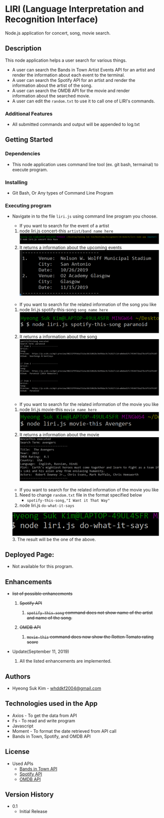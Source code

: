 # LIRI (Language Interpretation and Recognition Interface)

Node.js application for concert, song, movie search.

## Description
 
This node application helps a user search for various things.
* A user can search the Bands in Town Artist Events API for
an artist and render the information about each event to
the terminal.   
* A user can search the Spotify API for an artist and render
the information about the artist of the song.           
* A user can search the OMDB API for the movie and render  
information about the searched movie.                   
* A user can edit the `random.txt` to use it to call one of LIRI's commands.                  

### Additional Features
* All submitted commands and output will be appended to log.txt

## Getting Started

### Dependencies

* This node application uses command line tool (ex. git bash, termainal) to execute program.

### Installing

* Git Bash, Or Any types of Command Line Program

### Executing program

* Navigate in to the file `liri.js` using command line program you choose.
    * If you want to search for the event of a artist
    1. node liri.js concert-this `artist/band name here`
    !['1a. concert-this example command'](https://github.com/HyeongUW/liri-node-app/blob/master/assets/images/1a.-concert-this-example-command.PNG)
    2. It returns a information about the upcoming events
    !['1b.concert-this-return'](https://github.com/HyeongUW/liri-node-app/blob/master/assets/images/1b.concert-this-return.PNG)
    
    <br/>

    * If you want to search for the related information of the song you like
    1. node liri.js spotify-this-song `song name here`  
    !['2a.spotifyThisExample'](https://github.com/HyeongUW/liri-node-app/blob/master/assets/images/2a.spotifyThisExample.PNG)
    2. It returns a information about the song
    !['2b.spotifyReturns'](https://github.com/HyeongUW/liri-node-app/blob/master/assets/images/2b.spotifyReturns.PNG)

    <br/>

    * If you want to search for the related information of the movie you like
    1. node liri.js movie-this `movie name here`
    !['3a.movieExample'](https://github.com/HyeongUW/liri-node-app/blob/master/assets/images/3a.movieExample.PNG)
    2. It returns a information about the movie
    !['3b.movieReturns'](https://github.com/HyeongUW/liri-node-app/blob/master/assets/images/3b.movieReturns.PNG)

    <br/>

    * If you want to search for the related information of the movie you like
    1. Need to change `random.txt` file in the format specified below
        * `spotify-this-song,"I Want it That Way"`
    2. node liri.js `do-what-it-says`

    !['4a'](https://github.com/HyeongUW/liri-node-app/blob/master/assets/images/4a.PNG)   
    3. The result will be the one of the above.

## Deployed Page:
* Not available for this program. 

## Enhancements

* ~~list of possible enhancements~~
    1. ~~Spotify API~~
        1. ~~`spotify-this-song` command does not show name of the artist and name of the song.~~
        
    2. ~~OMDB API~~
        1. ~~`movie-this` command does now show the Rotten Tomato rating score~~     

* Update(September 11, 2019)
    1.  All the listed enhancements are implemented.


## Authors
* Hyeong Suk Kim - whddkf2004@gmail.com

## Technologies used in the App
* Axios - To get the data from API
* Fs - To read and write program
* Javascript
* Moment - To format the date retrieved from API call
* Bands in Town, Spotify, and OMDB API



## License

* Used APIs
    * [Bands in Town API](https://manager.bandsintown.com/support/bandsintown-api)
    * [Spotify API](https://developer.spotify.com/documentation/web-api/)
    * [OMDB API](http://www.omdbapi.com/)


## Version History
 
* 0.1
    * Initial Release







                            
                                                        



                                             



<!-- 
### Page Examples:


* Landing page:
  ![landing-page](assets/images/wireframe_trend01.png)

* Search page:
  ![search-page](assets/images/wireframe_search01.png)

* Detail page:
  ![detail-page](assets/images/wireframe_detail01.png)

* Detail page:
  ![detail-page](assets/images/wireframe_detail02.png)

* Save list Modal:
  ![detail-page](assets/images/wireframe_savelist01.png)






    

 -->
